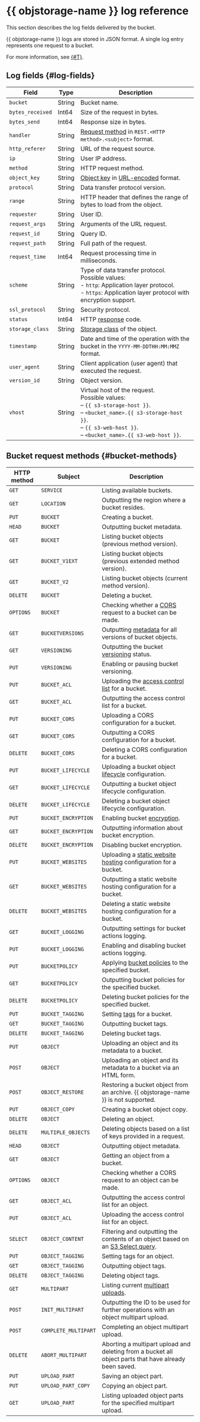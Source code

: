 # {{ objstorage-name }} log reference


This section describes the log fields delivered by the bucket.

{{ objstorage-name }} logs are stored in JSON format. A single log entry represents one request to a bucket.


For more information, see [{#T}](concepts/server-logs.md).


## Log fields {#log-fields}

| Field | Type | Description |
--- | --- | ---
| `bucket` | String | Bucket name. |
| `bytes_received` | Int64 | Size of the request in bytes. |
| `bytes_send` | Int64 | Response size in bytes. |
| `handler` | String | [Request method](#bucket-methods) in `REST.<HTTP method>.<subject>` format. |
| `http_referer` | String | URL of the request source. |
| `ip` | String | User IP address. |
| `method` | String | HTTP request method. |
| `object_key` | String | [Object key](concepts/object.md#key) in [URL-encoded](https://en.wikipedia.org/wiki/Percent-encoding) format. |
| `protocol` | String | Data transfer protocol version. |
| `range` | String | HTTP header that defines the range of bytes to load from the object. |
| `requester` | String | User ID. |
| `request_args` | String | Arguments of the URL request. |
| `request_id` | String | Query ID. |
| `request_path` | String | Full path of the request. |
| `request_time` | Int64 | Request processing time in milliseconds. |
| `scheme` | String | Type of data transfer protocol. <br>Possible values:<br>- `http`: Application layer protocol.<br>- `https`: Application layer protocol with encryption support. |
| `ssl_protocol` | String | Security protocol. |
| `status` | Int64 | HTTP [response](s3/api-ref/response-codes.md) code. |
| `storage_class` | String | [Storage class](concepts/storage-class.md) of the object. |
| `timestamp` | String | Date and time of the operation with the bucket in the `YYYY-MM-DDTHH:MM:MMZ` format. |
| `user_agent` | String | Client application (user agent) that executed the request. |
| `version_id` | String | Object version. |
| `vhost` | String | Virtual host of the request.<br>Possible values:<br>– `{{ s3-storage-host }}`.<br>– `<bucket_name>.{{ s3-storage-host }}`.<br>– `{{ s3-web-host }}`.<br> – `<bucket_name>.{{ s3-web-host }}`. |

## Bucket request methods {#bucket-methods}

| HTTP method | Subject | Description |
|---|---|---|
| `GET` | `SERVICE` | Listing available buckets. |
| `GET` | `LOCATION` | Outputting the region where a bucket resides. |
| `PUT` | `BUCKET` | Creating a bucket. |
| `HEAD` | `BUCKET` | Outputting bucket metadata. |
| `GET` | `BUCKET` | Listing bucket objects (previous method version). |
| `GET` | `BUCKET_V1EXT` | Listing bucket objects (previous extended method version). |
| `GET` | `BUCKET_V2` | Listing bucket objects (current method version). |
| `DELETE` | `BUCKET` | Deleting a bucket. |
| `OPTIONS` | `BUCKET` | Checking whether a [CORS](concepts/cors.md) request to a bucket can be made. |
| `GET` | `BUCKETVERSIONS` | Outputting [metadata](concepts/object.md#metadata) for all versions of bucket objects. |
| `GET` | `VERSIONING` | Outputting the bucket [versioning](concepts/versioning.md) status. |
| `PUT` | `VERSIONING` | Enabling or pausing bucket versioning. |
| `PUT` | `BUCKET_ACL` | Uploading the [access control list](concepts/acl.md) for a bucket. |
| `GET` | `BUCKET_ACL` | Outputting the access control list for a bucket. |
| `PUT` | `BUCKET_CORS` | Uploading a CORS configuration for a bucket. |
| `GET` | `BUCKET_CORS` | Outputting a CORS configuration for a bucket. |
| `DELETE` | `BUCKET_CORS` | Deleting a CORS configuration for a bucket. |
| `PUT` | `BUCKET_LIFECYCLE` | Uploading a bucket object [lifecycle](concepts/lifecycles.md) configuration. |
| `GET` | `BUCKET_LIFECYCLE` | Outputting a bucket object lifecycle configuration. |
| `DELETE` | `BUCKET_LIFECYCLE` | Deleting a bucket object lifecycle configuration. |
| `PUT` | `BUCKET_ENCRYPTION` | Enabling bucket [encryption](concepts/encryption.md). |
| `GET` | `BUCKET_ENCRYPTION` | Outputting information about bucket encryption. |
| `DELETE` | `BUCKET_ENCRYPTION` | Disabling bucket encryption. |
| `PUT` | `BUCKET_WEBSITES` | Uploading a [static website hosting](concepts/hosting.md) configuration for a bucket. |
| `GET` | `BUCKET_WEBSITES` | Outputting a static website hosting configuration for a bucket. |
| `DELETE` | `BUCKET_WEBSITES` | Deleting a static website hosting configuration for a bucket. |
| `GET` | `BUCKET_LOGGING` | Outputting settings for bucket actions logging. |
| `PUT` | `BUCKET_LOGGING` | Enabling and disabling bucket actions logging. |
| `PUT` | `BUCKETPOLICY` | Applying [bucket policies](concepts/policy.md) to the specified bucket. |
| `GET` | `BUCKETPOLICY` | Outputting bucket policies for the specified bucket. |
| `DELETE` | `BUCKETPOLICY` | Deleting bucket policies for the specified bucket. |
| `PUT` | `BUCKET_TAGGING` | Setting [tags](concepts/tags.md) for a bucket. |
| `GET` | `BUCKET_TAGGING` | Outputting bucket tags. |
| `DELETE` | `BUCKET_TAGGING` | Deleting bucket tags. |
| `PUT` | `OBJECT` | Uploading an object and its metadata to a bucket. |
| `POST` | `OBJECT` | Uploading an object and its metadata to a bucket via an HTML form. |
| `POST` | `OBJECT_RESTORE` | Restoring a bucket object from an archive. {{ objstorage-name }} is not supported. |
| `PUT` | `OBJECT_COPY` | Creating a bucket object copy. |
| `DELETE` | `OBJECT` | Deleting an object. |
| `DELETE` | `MULTIPLE_OBJECTS` | Deleting objects based on a list of keys provided in a request. |
| `HEAD` | `OBJECT` | Outputting object metadata. |
| `GET` | `OBJECT` | Getting an object from a bucket. |
| `OPTIONS` | `OBJECT` | Checking whether a CORS request to an object can be made. |
| `GET` | `OBJECT_ACL` | Outputting the access control list for an object. |
| `PUT` | `OBJECT_ACL` | Uploading the access control list for an object. |
| `SELECT` | `OBJECT_CONTENT` | Filtering and outputting the contents of an object based on an [S3 Select query](concepts/s3-select-language.md). |
| `PUT` | `OBJECT_TAGGING` | Setting tags for an object. |
| `GET` | `OBJECT_TAGGING` | Outputting object tags. |
| `DELETE` | `OBJECT_TAGGING` | Deleting object tags. |
| `GET` | `MULTIPART` | Listing current [multipart uploads](concepts/multipart.md). |
| `POST` | `INIT_MULTIPART` | Outputting the ID to be used for further operations with an object multipart upload. |
| `POST` | `COMPLETE_MULTIPART` | Completing an object multipart upload. |
| `DELETE` | `ABORT_MULTIPART` | Aborting a multipart upload and deleting from a bucket all object parts that have already been saved. |
| `PUT` | `UPLOAD_PART` | Saving an object part. |
| `PUT` | `UPLOAD_PART_COPY` | Copying an object part. |
| `GET` | `UPLOAD_PART` | Listing uploaded object parts for the specified multipart upload. |
